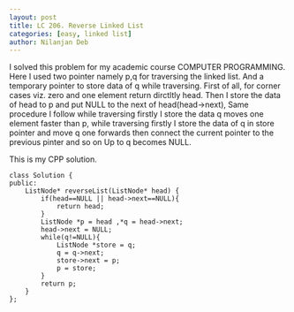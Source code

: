 ```yaml
---
layout: post
title: LC 206. Reverse Linked List 
categories: [easy, linked list]
author: Nilanjan Deb
---
```

I solved this problem for my academic course COMPUTER PROGRAMMING. Here I used two pointer namely p,q for traversing the linked list. And a temporary pointer to store data of q while traversing.
First of all, for corner cases viz. zero and one element return dirctltly head.
Then I store the data of head to p and put NULL to the next of head(head->next), Same procedure I follow while traversing firstly I store the data q moves one element faster than p, while traversing firstly I store the data of q in store pointer and move q one forwards then connect the current pointer to the previous pinter and so on Up to q becomes NULL.

This is my CPP solution.

```
class Solution {
public:
    ListNode* reverseList(ListNode* head) {
        if(head==NULL || head->next==NULL){
            return head;
        }
        ListNode *p = head ,*q = head->next;
        head->next = NULL;
        while(q!=NULL){
            ListNode *store = q;
            q = q->next;
            store->next = p;
            p = store;
        }
        return p;
    }
};
```